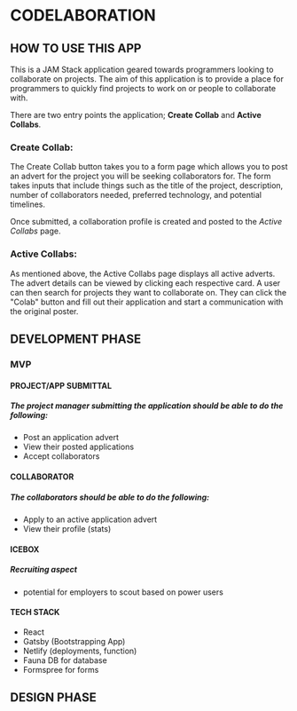 # CODELABORATION

## HOW TO USE THIS APP

This is a JAM Stack application geared towards programmers looking to collaborate on projects. The aim of this application is to provide a place for programmers to quickly find projects to work on or people to collaborate with.

There are two entry points the application; **Create Collab** and **Active Collabs**.

### Create Collab:

The Create Collab button takes you to a form page which allows you to post an advert for the project you will be seeking collaborators for. The form takes inputs that include things such as the title of the project, description, number of collaborators needed, preferred technology, and potential timelines.

Once submitted, a collaboration profile is created and posted to the _Active Collabs_ page.

### Active Collabs:

As mentioned above, the Active Collabs page displays all active adverts. The advert details can be viewed by clicking each respective card. A user can then search for projects they want to collaborate on. They can click the "Colab" button and fill out their application and start a communication with the original poster.

## DEVELOPMENT PHASE

### MVP

#### PROJECT/APP SUBMITTAL

##### The project manager submitting the application should be able to do the following:

- Post an application advert
- View their posted applications
- Accept collaborators

#### COLLABORATOR

##### The collaborators should be able to do the following:

- Apply to an active application advert
- View their profile (stats)

#### ICEBOX

##### Recruiting aspect

- potential for employers to scout based on power users

#### TECH STACK

- React
- Gatsby (Bootstrapping App)
- Netlify (deployments, function)
- Fauna DB for database
- Formspree for forms

## DESIGN PHASE
